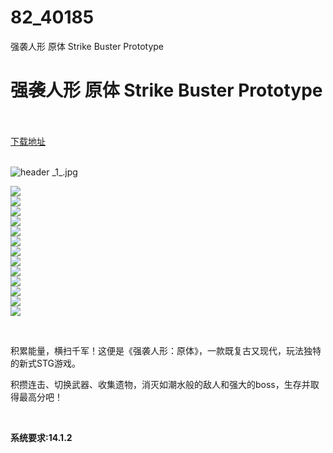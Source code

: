 # 82_40185
强袭人形 原体 Strike Buster Prototype
# 强袭人形 原体 Strike Buster Prototype
 <br/></br>
[下载地址](https://www.switch520.cc/article/40185 "下载地址")
<br/></br>

<p><img title="header _1_.jpg" src="https://www.switch520.cc/muke_img/2022_08_20_532267eed92f0.jpg" alt="header _1_.jpg"></p>
<p><img src="https://cdn.cloudflare.steamstatic.com/steam/apps/1399590/ss_04f5b17a9a586fc7ce423075bcc407690195f676.600x338.jpg?t=1641976089"><br>
<img src="https://cdn.cloudflare.steamstatic.com/steam/apps/1399590/ss_1389007d6a43627956d41aee99f0a35f14230e78.600x338.jpg?t=1641976089"><br>
<img src="https://cdn.cloudflare.steamstatic.com/steam/apps/1399590/ss_85d4015290673422b2360838ef5c97614c20d394.600x338.jpg?t=1641976089"><br>
<img src="https://cdn.cloudflare.steamstatic.com/steam/apps/1399590/ss_dfec631ba12fa6364ba13957d76078f6858dfd81.600x338.jpg?t=1641976089"><br>
<img src="https://cdn.cloudflare.steamstatic.com/steam/apps/1399590/ss_fe4570a1fafbf39360c8d4c3c5442b0a22e78247.600x338.jpg?t=1641976089"><br>
<img src="https://cdn.cloudflare.steamstatic.com/steam/apps/1399590/ss_d3a3db689c7169270ff7f8e28dc3f28a2f6ee2a8.600x338.jpg?t=1641976089"><br>
<img src="https://cdn.cloudflare.steamstatic.com/steam/apps/1399590/ss_1532f413d2d08fcc065ffcf43e7d62cf181c1c29.600x338.jpg?t=1641976089"><br>
<img src="https://cdn.cloudflare.steamstatic.com/steam/apps/1399590/ss_8b973c60d656128922ccbe3d2aec4ef885efd5dd.600x338.jpg?t=1641976089"><br>
<img src="https://cdn.cloudflare.steamstatic.com/steam/apps/1399590/ss_bdfa8e512641cb0e90d36cdaf70b77a181cc13e9.600x338.jpg?t=1641976089"><br>
<img src="https://cdn.cloudflare.steamstatic.com/steam/apps/1399590/ss_a37797760b1ab9a7c47ffbecb61c2423f3708306.600x338.jpg?t=1641976089"><br>
<img src="https://cdn.cloudflare.steamstatic.com/steam/apps/1399590/ss_ca486c38283258259e525075cb6f679390288d99.600x338.jpg?t=1641976089"><br>
<img src="https://cdn.cloudflare.steamstatic.com/steam/apps/1399590/ss_7f4f5c2266085d255e73f173b079b97ac42761d2.600x338.jpg?t=1641976089"><br>
<img src="https://cdn.cloudflare.steamstatic.com/steam/apps/1399590/ss_27c54f026b792e36ca27b32e13b3149a4a30bdae.600x338.jpg?t=1641976089"></p>
<p>&nbsp;</p>
<p>积累能量，横扫千军！这便是《强袭人形：原体》，一款既复古又现代，玩法独特的新式STG游戏。</p>
<p>积攒连击、切换武器、收集遗物，消灭如潮水般的敌人和强大的boss，生存并取得最高分吧！</p>
<p>&nbsp;</p>
<p><strong>系统要求:14.1.2</strong></p>


